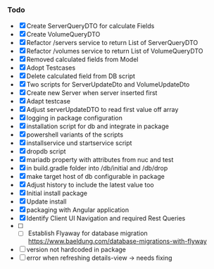 ### Todo

- [x] Create ServerQueryDTO for calculate Fields
- [x] Create VolumeQueryDTO
- [x] Refactor /servers service to return List of ServerQueryDTO  
- [x] Refactor /volumes service to return List of VolumeQueryDTO  
- [x] Removed calculated fields from Model
- [x] Adopt Testcases
- [x] Delete calculated field from DB script  
- [x] Two scripts for ServerUpdateDto and VolumeUpdateDto
- [x] Create new Server when server inserted first
- [x] Adapt testcase
- [x] Adjust serverUpdateDTO to read first value off array
- [x] logging in package configuration
- [x] installation script for db and integrate in package
- [x] powershell variants of the scripts
- [x] installservice und startservice script
- [x] dropdb script
- [x] mariadb property with attributes from nuc and test
- [x] in build.gradle folder into /db/initial and /db/drop  
- [x] make target host of db configurable in package
- [x] Adjust history to include the latest value too
- [x] Initial install package
- [x] Update install
- [x] packaging with Angular application
- [x] Identify Client UI Navigation and required Rest Queries 
- [ ] - [ ] Establish Flyaway for database migration  https://www.baeldung.com/database-migrations-with-flyway
- [ ] version not hardcoded in package
- [ ] error when refreshing details-view -> needs fixing   
